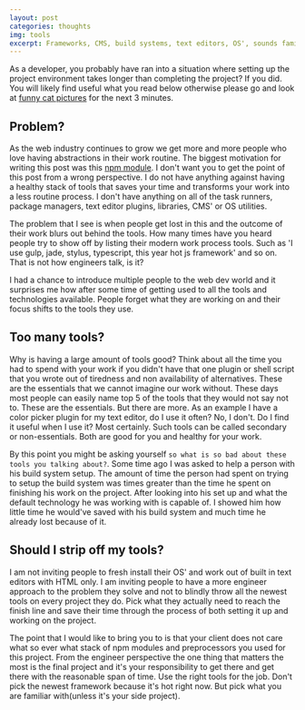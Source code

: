 ```yaml
---
layout: post
categories: thoughts
img: tools
excerpt: Frameworks, CMS, build systems, text editors, OS', sounds familiar?
---
```


As a developer, you probably have ran into a situation where setting up the project environment takes longer than completing the project? If you did. You will likely find useful what you read below otherwise please go and look at <a href="http://imgur.com/search?q=cats">funny cat pictures</a> for the next 3 minutes.

## Problem?

As the web industry continues to grow we get more and more people who love having abstractions in their work routine. The biggest motivation for writing this post was this <a href="https://github.com/vdemedes/gifi">npm module</a>. I don't want you to get the point of this post from a wrong perspective. I do not have anything against having a healthy stack of tools that saves your time and transforms your work into a less routine process. I don't have anything on all of the task runners, package managers, text editor plugins, libraries, CMS' or OS utilities. 

The problem that I see is when people get lost in this and the outcome of their work blurs out behind the tools. How many times have you heard people try to show off by listing their modern work process tools. Such as 'I use gulp, jade, stylus, typescript, this year hot js framework' and so on. That is not how engineers talk, is it?

I had a chance to introduce multiple people to the web dev world and it surprises me how after some time of getting used to all the tools and technologies available. People forget what they are working on and their focus shifts to the tools they use.

## Too many tools?

Why is having a large amount of tools good? Think about all the time you had to spend with your work if you didn't have that one plugin or shell script that you wrote out of tiredness and non availability of alternatives. These are the essentials that we cannot imagine our work without. These days most people can easily name top 5 of the tools that they would not say not to. These are the essentials. But there are more. As an example I have a color picker plugin for my text editor, do I use it often? No, I don't. Do I find it useful when I use it? Most certainly. Such tools can be called secondary or non-essentials. Both are good for you and healthy for your work.

By this point you might be asking yourself `so what is so bad about these tools you talking about?`. Some time ago I was asked to help a person with his build system setup. The amount of time the person had spent on trying to setup the build system was times greater than the time he spent on finishing his work on the project. After looking into his set up and what the default technology he was working with is capable of. I showed him how little time he would've saved with his build system and much time he already lost because of it.

## Should I strip off my tools?

I am not inviting people to fresh install their OS' and work out of built in text editors with HTML only. I am inviting people to have a more engineer approach to the problem they solve and not to blindly throw all the newest tools on every project they do. Pick what they actually need to reach the finish line and save their time through the process of both setting it up and working on the project.

The point that I would like to bring you to is that your client does not care what so ever what stack of npm modules and preprocessors you used for this project. From the engineer perspective the one thing that matters the most is the final project and it's your responsibility to get there and get there with the reasonable span of time. Use the right tools for the job. Don't pick the newest framework because it's hot right now. But pick what you are familiar with(unless it's your side project).
